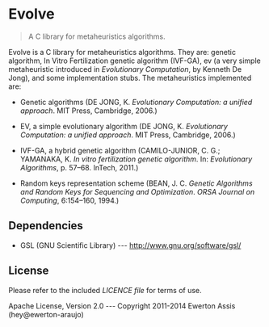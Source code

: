 # Evolve

> A C library for metaheuristics algorithms.

Evolve is a C library for metaheuristics algorithms. They are: genetic algorithm, In Vitro Fertilization genetic algorithm
(IVF-GA), ev (a very simple metaheuristic introduced in *Evolutionary Computation*, by Kenneth De Jong), and some implementation
stubs. The metaheuristics implemented are:

* Genetic algorithms (DE JONG, K. *Evolutionary Computation: a unified approach*. MIT Press, Cambridge, 2006.)

* EV, a simple evolutionary algorithm (DE JONG, K. *Evolutionary Computation: a unified approach*. MIT Press, Cambridge, 2006.)

* IVF-GA, a hybrid genetic algorithm (CAMILO-JUNIOR, C. G.; YAMANAKA, K. *In vitro fertilization genetic algorithm*. In: *Evolutionary Algorithms*, p. 57&ndash;68. InTech, 2011.)

* Random keys representation scheme (BEAN, J. C. *Genetic Algorithms and Random Keys for Sequencing and Optimization*. *ORSA Journal on Computing*, 6:154&ndash;160, 1994.)

## Dependencies

 * GSL (GNU Scientific Library) --- http://www.gnu.org/software/gsl/

## License

Please refer to the included *LICENCE file* for terms of use.

Apache License, Version 2.0 --- Copyright 2011-2014 Ewerton Assis (hey@ewerton-araujo)
